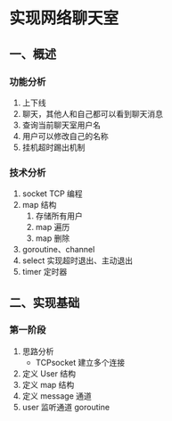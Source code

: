 # 实现网络聊天室

## 一、概述

### **功能分析**

1. 上下线
2. 聊天，其他人和自己都可以看到聊天消息
3. 查询当前聊天室用户名
4. 用户可以修改自己的名称
5. 挂机超时踢出机制

### **技术分析**

1. socket TCP 编程
2. map 结构
   1. 存储所有用户
   2. map 遍历
   3. map 删除
3. goroutine、channel
4. select 实现超时退出、主动退出
5. timer 定时器

## 二、实现基础

### 第一阶段

1. 思路分析
   - TCPsocket 建立多个连接
2. 定义 User 结构
3. 定义 map 结构
4. 定义 message 通道
5. user 监听通道 goroutine


